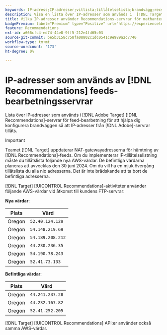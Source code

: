```yaml
---
keywords: IP-adress;IP-adresser;vitlista;tillåtelselista;brandvägg;recs;feed;servrar;adobe marketing cloud;rekommendationer
description: Visa en lista över IP-adresser som används i  [!DNL Target] Recommendations-servrar för feeds som hjälper dig att konfigurera brandväggen så att IP-adresser från Adobe-servrar tillåts.
title: Vilka IP-adresser använder Recommendations-servrar för mathantering?
badgePremium: label="Premium" type="Positive" url="https://experienceleague.adobe.com/docs/target/using/introduction/intro.html?lang=sv-SE#premium newtab=true" tooltip="Se vad som ingår i Target Premium."
feature: Recommendations
exl-id: a666cfc4-ed74-44e8-9ff5-212e4fd65c03
source-git-commit: be5b3158c758fa08802c1dc0541c9e989a2c7740
workflow-type: tm+mt
source-wordcount: '173'
ht-degree: 0%

---
```


# IP-adresser som används av [!DNL Recommendations] feeds-bearbetningsservrar

Lista över IP-adresser som används i [!DNL Adobe Target] [!DNL Recommendations]-servrar för feed-bearbetning för att hjälpa dig konfigurera brandväggen så att IP-adresser från [!DNL Adobe]-servrar tillåts.

>[!IMPORTANT]
>
>Teamet [!DNL Target] uppdaterar NAT-gatewayadresserna för hämtning av [!DNL Recommendations]-feeds. Om du implementerar IP-tillåtelselistning måste du tillåtslista följande nya AWS-värdar. De befintliga värdarna planeras att avvecklas den 30 juni 2024. Om du vill ha en mjuk övergång tillåtslista du alla nio adresserna. Det är inte brådskande att ta bort de befintliga adresserna.

[!DNL Target] [!UICONTROL Recommendations]-aktiviteter använder följande AWS-värdar vid åtkomst till kundens FTP-servrar:

**Nya värdar**:

| Plats | Värd |
| --- | --- |
| Oregon | `52.40.124.129` |
| Oregon | `54.148.219.69` |
| Oregon | `54.189.208.212` |
| Oregon | `44.230.236.35` |
| Oregon | `54.190.78.243` |
| Oregon | `52.41.73.133` |

**Befintliga värdar**:

| Plats | Värd |
| --- | --- |
| Oregon | `44.241.237.28` |
| Oregon | `44.232.167.82` |
| Oregon | `52.41.252.205` |

[!DNL Target] [!UICONTROL Recommendations] API:er använder också samma AWS-värdar.
